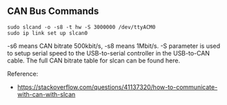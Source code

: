 ## CAN Bus Commands

```
sudo slcand -o -s8 -t hw -S 3000000 /dev/ttyACM0
sudo ip link set up slcan0
```

-s6 means CAN bitrate 500kbit/s, -s8 means 1Mbit/s. -S parameter is used to setup serial speed to the USB-to-serial controller in the USB-to-CAN cable. The full CAN bitrate table for slcan can be found here.

Reference:

* https://stackoverflow.com/questions/41137320/how-to-communicate-with-can-with-slcan